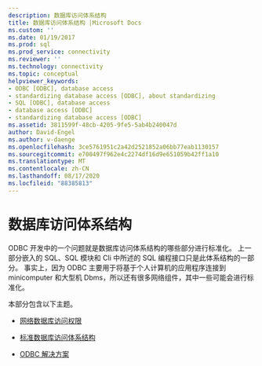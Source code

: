```yaml
---
description: 数据库访问体系结构
title: 数据库访问体系结构 |Microsoft Docs
ms.custom: ''
ms.date: 01/19/2017
ms.prod: sql
ms.prod_service: connectivity
ms.reviewer: ''
ms.technology: connectivity
ms.topic: conceptual
helpviewer_keywords:
- ODBC [ODBC], database access
- standardizing database access [ODBC], about standardizing
- SQL [ODBC], database access
- database access [ODBC]
- standardizing database access [ODBC]
ms.assetid: 3811599f-48cb-4205-9fe5-5ab4b240047d
author: David-Engel
ms.author: v-daenge
ms.openlocfilehash: 3ce5761951c2a42d2521852a06bb77eab1130157
ms.sourcegitcommit: e700497f962e4c2274df16d9e651059b42ff1a10
ms.translationtype: MT
ms.contentlocale: zh-CN
ms.lasthandoff: 08/17/2020
ms.locfileid: "88385813"
---
```

# <a name="database-access-architecture"></a>数据库访问体系结构
ODBC 开发中的一个问题就是数据库访问体系结构的哪些部分进行标准化。 上一部分嵌入的 SQL、SQL 模块和 Cli 中所述的 SQL 编程接口只是此体系结构的一部分。 事实上，因为 ODBC 主要用于将基于个人计算机的应用程序连接到 minicomputer 和大型机 Dbms，所以还有很多网络组件，其中一些可能会进行标准化。  
  
 本部分包含以下主题。  
  
-   [网络数据库访问权限](../../odbc/reference/network-database-access.md)  
  
-   [标准数据库访问体系结构](../../odbc/reference/standard-database-access-architectures.md)  
  
-   [ODBC 解决方案](../../odbc/reference/the-odbc-solution.md)
